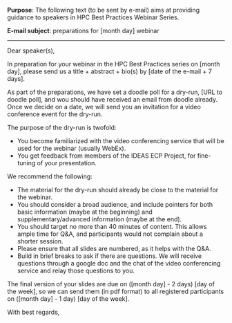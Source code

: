 **Purpose**: The following text (to be sent by e-mail) aims at providing guidance to speakers in HPC Best Practices Webinar Series.

**E-mail subject**: preparations for [month day] webinar 

***

Dear speaker(s),

In preparation for your webinar in the HPC Best Practices series on [month day], please send us a title + abstract + 
bio(s) by [date of the e-mail + 7 days].

As part of the preparations, we have set a doodle poll for a dry-run, [URL to doodle poll], and wou should have received 
an email from doodle already. Once we decide on a date, we will send you an invitation for a video conference event 
for the dry-run.

The purpose of the dry-run is twofold:

- You become familiarized with the video conferencing service that will be used for the webinar (usually WebEx).
- You get feedback from members of the IDEAS ECP Project, for fine-tuning of your presentation. 

We recommend the following:

- The material for the dry-run should already be close to the material for the webinar. 
- You should consider a broad audience, and include pointers for both basic information (maybe at the beginning) and supplementary/advanced information (maybe at the end).
- You should target no more than 40 minutes of content. This allows ample time for Q&A, and participants would not complain about a shorter session. 
- Please ensure that all slides are numbered, as it helps with the Q&A. 
- Build in brief breaks to ask if there are questions. We will receive questions through a google doc and the chat of the video conferencing service and relay those questions to you.

The final version of your slides are due on ([month day] - 2 days) [day of the week], so we can send them (in pdf format) to all registered participants on ([month day] - 1 day) [day of the week].

With best regards,

